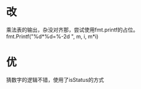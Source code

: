 # 改
乘法表的输出，杂没对齐那，尝试使用fmt.printf的占位。
fmt.Printf("%d*%d=%-2d ", m, i, m*i)

# 优
猜数字的逻辑不错，使用了isStatus的方式